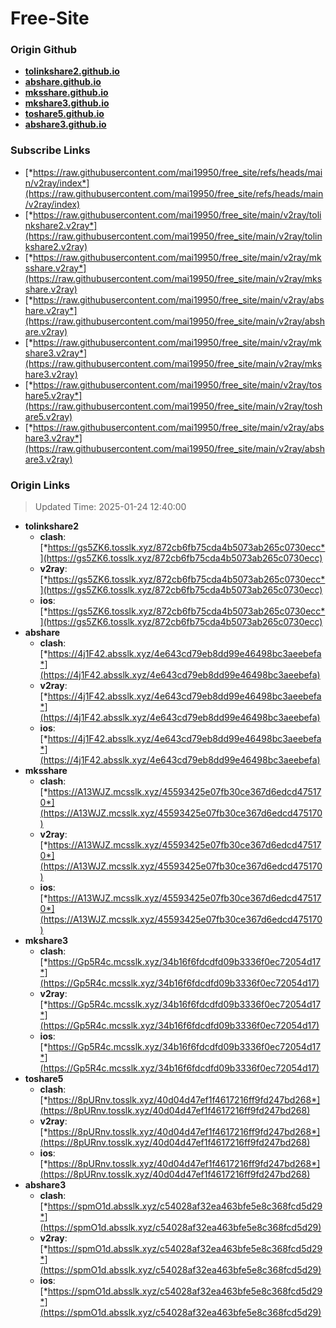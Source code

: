 # Free-Site

### Origin Github

- [**tolinkshare2.github.io**](https://github.com/tolinkshare2/tolinkshare2.github.io)
- [**abshare.github.io**](https://github.com/abshare/abshare.github.io)
- [**mksshare.github.io**](https://github.com/mksshare/mksshare.github.io)
- [**mkshare3.github.io**](https://github.com/mkshare3/mkshare3.github.io)
- [**toshare5.github.io**](https://github.com/toshare5/toshare5.github.io)
- [**abshare3.github.io**](https://github.com/abshare3/abshare3.github.io)

### Subscribe Links

- [*https://raw.githubusercontent.com/mai19950/free_site/refs/heads/main/v2ray/index*](https://raw.githubusercontent.com/mai19950/free_site/refs/heads/main/v2ray/index)
- [*https://raw.githubusercontent.com/mai19950/free_site/main/v2ray/tolinkshare2.v2ray*](https://raw.githubusercontent.com/mai19950/free_site/main/v2ray/tolinkshare2.v2ray)
- [*https://raw.githubusercontent.com/mai19950/free_site/main/v2ray/mksshare.v2ray*](https://raw.githubusercontent.com/mai19950/free_site/main/v2ray/mksshare.v2ray)
- [*https://raw.githubusercontent.com/mai19950/free_site/main/v2ray/abshare.v2ray*](https://raw.githubusercontent.com/mai19950/free_site/main/v2ray/abshare.v2ray)
- [*https://raw.githubusercontent.com/mai19950/free_site/main/v2ray/mkshare3.v2ray*](https://raw.githubusercontent.com/mai19950/free_site/main/v2ray/mkshare3.v2ray)
- [*https://raw.githubusercontent.com/mai19950/free_site/main/v2ray/toshare5.v2ray*](https://raw.githubusercontent.com/mai19950/free_site/main/v2ray/toshare5.v2ray)
- [*https://raw.githubusercontent.com/mai19950/free_site/main/v2ray/abshare3.v2ray*](https://raw.githubusercontent.com/mai19950/free_site/main/v2ray/abshare3.v2ray)

### Origin Links

> Updated Time: 2025-01-24 12:40:00

- **tolinkshare2**
  - **clash**: [*https://gs5ZK6.tosslk.xyz/872cb6fb75cda4b5073ab265c0730ecc*](https://gs5ZK6.tosslk.xyz/872cb6fb75cda4b5073ab265c0730ecc)
  - **v2ray**: [*https://gs5ZK6.tosslk.xyz/872cb6fb75cda4b5073ab265c0730ecc*](https://gs5ZK6.tosslk.xyz/872cb6fb75cda4b5073ab265c0730ecc)
  - **ios**: [*https://gs5ZK6.tosslk.xyz/872cb6fb75cda4b5073ab265c0730ecc*](https://gs5ZK6.tosslk.xyz/872cb6fb75cda4b5073ab265c0730ecc)
- **abshare**
  - **clash**: [*https://4j1F42.absslk.xyz/4e643cd79eb8dd99e46498bc3aeebefa*](https://4j1F42.absslk.xyz/4e643cd79eb8dd99e46498bc3aeebefa)
  - **v2ray**: [*https://4j1F42.absslk.xyz/4e643cd79eb8dd99e46498bc3aeebefa*](https://4j1F42.absslk.xyz/4e643cd79eb8dd99e46498bc3aeebefa)
  - **ios**: [*https://4j1F42.absslk.xyz/4e643cd79eb8dd99e46498bc3aeebefa*](https://4j1F42.absslk.xyz/4e643cd79eb8dd99e46498bc3aeebefa)
- **mksshare**
  - **clash**: [*https://A13WJZ.mcsslk.xyz/45593425e07fb30ce367d6edcd475170*](https://A13WJZ.mcsslk.xyz/45593425e07fb30ce367d6edcd475170)
  - **v2ray**: [*https://A13WJZ.mcsslk.xyz/45593425e07fb30ce367d6edcd475170*](https://A13WJZ.mcsslk.xyz/45593425e07fb30ce367d6edcd475170)
  - **ios**: [*https://A13WJZ.mcsslk.xyz/45593425e07fb30ce367d6edcd475170*](https://A13WJZ.mcsslk.xyz/45593425e07fb30ce367d6edcd475170)
- **mkshare3**
  - **clash**: [*https://Gp5R4c.mcsslk.xyz/34b16f6fdcdfd09b3336f0ec72054d17*](https://Gp5R4c.mcsslk.xyz/34b16f6fdcdfd09b3336f0ec72054d17)
  - **v2ray**: [*https://Gp5R4c.mcsslk.xyz/34b16f6fdcdfd09b3336f0ec72054d17*](https://Gp5R4c.mcsslk.xyz/34b16f6fdcdfd09b3336f0ec72054d17)
  - **ios**: [*https://Gp5R4c.mcsslk.xyz/34b16f6fdcdfd09b3336f0ec72054d17*](https://Gp5R4c.mcsslk.xyz/34b16f6fdcdfd09b3336f0ec72054d17)
- **toshare5**
  - **clash**: [*https://8pURnv.tosslk.xyz/40d04d47ef1f4617216ff9fd247bd268*](https://8pURnv.tosslk.xyz/40d04d47ef1f4617216ff9fd247bd268)
  - **v2ray**: [*https://8pURnv.tosslk.xyz/40d04d47ef1f4617216ff9fd247bd268*](https://8pURnv.tosslk.xyz/40d04d47ef1f4617216ff9fd247bd268)
  - **ios**: [*https://8pURnv.tosslk.xyz/40d04d47ef1f4617216ff9fd247bd268*](https://8pURnv.tosslk.xyz/40d04d47ef1f4617216ff9fd247bd268)
- **abshare3**
  - **clash**: [*https://spmO1d.absslk.xyz/c54028af32ea463bfe5e8c368fcd5d29*](https://spmO1d.absslk.xyz/c54028af32ea463bfe5e8c368fcd5d29)
  - **v2ray**: [*https://spmO1d.absslk.xyz/c54028af32ea463bfe5e8c368fcd5d29*](https://spmO1d.absslk.xyz/c54028af32ea463bfe5e8c368fcd5d29)
  - **ios**: [*https://spmO1d.absslk.xyz/c54028af32ea463bfe5e8c368fcd5d29*](https://spmO1d.absslk.xyz/c54028af32ea463bfe5e8c368fcd5d29)

